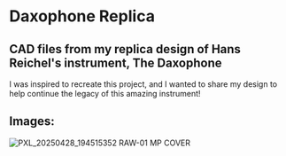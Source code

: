# Daxophone Replica
## CAD files from my replica design of Hans Reichel's instrument, The Daxophone

I was inspired to recreate this project, and I wanted to share my design to help continue the legacy of this amazing instrument!

## Images:
![PXL_20250428_194515352 RAW-01 MP COVER](https://github.com/user-attachments/assets/42d58c3f-758d-4eaa-b17f-216bf114bf9a)

